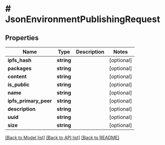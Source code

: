 # # JsonEnvironmentPublishingRequest

## Properties

Name | Type | Description | Notes
------------ | ------------- | ------------- | -------------
**ipfs_hash** | **string** |  | [optional]
**packages** | **string** |  | [optional]
**content** | **string** |  | [optional]
**is_public** | **string** |  | [optional]
**name** | **string** |  | [optional]
**ipfs_primary_peer** | **string** |  | [optional]
**description** | **string** |  | [optional]
**uuid** | **string** |  | [optional]
**size** | **string** |  | [optional]

[[Back to Model list]](../../README.md#models) [[Back to API list]](../../README.md#endpoints) [[Back to README]](../../README.md)

